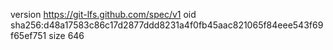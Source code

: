 version https://git-lfs.github.com/spec/v1
oid sha256:d48a17583c86c17d2877ddd8231a4f0fb45aac821065f84eee543f69f65ef751
size 646

